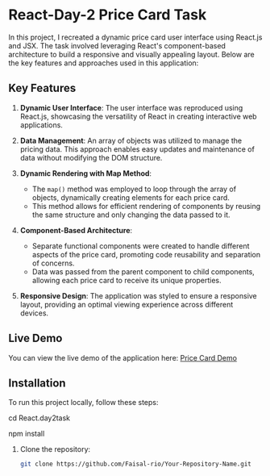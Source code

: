 # React-Day-2 Price Card Task

In this project, I recreated a dynamic price card user interface using React.js and JSX. The task involved leveraging React's component-based architecture to build a responsive and visually appealing layout. Below are the key features and approaches used in this application:

## Key Features

1. **Dynamic User Interface**: The user interface was reproduced using React.js, showcasing the versatility of React in creating interactive web applications.

2. **Data Management**: An array of objects was utilized to manage the pricing data. This approach enables easy updates and maintenance of data without modifying the DOM structure.

3. **Dynamic Rendering with Map Method**: 
   - The `map()` method was employed to loop through the array of objects, dynamically creating elements for each price card. 
   - This method allows for efficient rendering of components by reusing the same structure and only changing the data passed to it.

4. **Component-Based Architecture**: 
   - Separate functional components were created to handle different aspects of the price card, promoting code reusability and separation of concerns.
   - Data was passed from the parent component to child components, allowing each price card to receive its unique properties.

5. **Responsive Design**: The application was styled to ensure a responsive layout, providing an optimal viewing experience across different devices.

## Live Demo

You can view the live demo of the application here: [Price Card Demo](https://samplepricecard.netlify.app/)

## Installation

To run this project locally, follow these steps:

cd React.day2task

npm install

1. Clone the repository:

   ```bash
   git clone https://github.com/Faisal-rio/Your-Repository-Name.git
